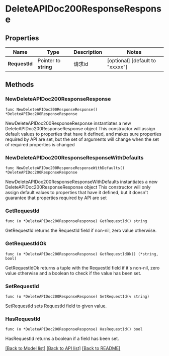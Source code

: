 # DeleteAPIDoc200ResponseResponse

## Properties

Name | Type | Description | Notes
------------ | ------------- | ------------- | -------------
**RequestId** | Pointer to **string** | 请求id | [optional] [default to "xxxxx"]

## Methods

### NewDeleteAPIDoc200ResponseResponse

`func NewDeleteAPIDoc200ResponseResponse() *DeleteAPIDoc200ResponseResponse`

NewDeleteAPIDoc200ResponseResponse instantiates a new DeleteAPIDoc200ResponseResponse object
This constructor will assign default values to properties that have it defined,
and makes sure properties required by API are set, but the set of arguments
will change when the set of required properties is changed

### NewDeleteAPIDoc200ResponseResponseWithDefaults

`func NewDeleteAPIDoc200ResponseResponseWithDefaults() *DeleteAPIDoc200ResponseResponse`

NewDeleteAPIDoc200ResponseResponseWithDefaults instantiates a new DeleteAPIDoc200ResponseResponse object
This constructor will only assign default values to properties that have it defined,
but it doesn't guarantee that properties required by API are set

### GetRequestId

`func (o *DeleteAPIDoc200ResponseResponse) GetRequestId() string`

GetRequestId returns the RequestId field if non-nil, zero value otherwise.

### GetRequestIdOk

`func (o *DeleteAPIDoc200ResponseResponse) GetRequestIdOk() (*string, bool)`

GetRequestIdOk returns a tuple with the RequestId field if it's non-nil, zero value otherwise
and a boolean to check if the value has been set.

### SetRequestId

`func (o *DeleteAPIDoc200ResponseResponse) SetRequestId(v string)`

SetRequestId sets RequestId field to given value.

### HasRequestId

`func (o *DeleteAPIDoc200ResponseResponse) HasRequestId() bool`

HasRequestId returns a boolean if a field has been set.


[[Back to Model list]](../README.md#documentation-for-models) [[Back to API list]](../README.md#documentation-for-api-endpoints) [[Back to README]](../README.md)



